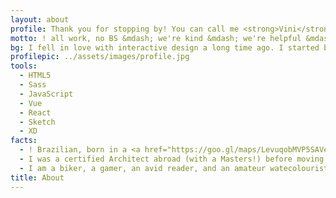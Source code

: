 ```yaml
---
layout: about
profile: Thank you for stopping by! You can call me <strong>Vini</strong> and I love building experiences for the web. I believe everything we do together should be accessible and inclusive.
motto: ! all work, no BS &mdash; we're kind &mdash; we're helpful &mdash; we respect each other's time &mdash; we build something to be proud of &mdash; <a href="https://www.ruinedby.design/" target="blank">Ruined by Design</a>
bg: I fell in love with interactive design a long time ago. I started building simple websites for friends and family using Flash when I was 17 years old, using a very rudimentary implementation of ActionScript2 I had learned by myself. Since then, I expanded my interests and broadened my skillset, but the drive behind all that is still pretty much the same.
profilepic: ../assets/images/profile.jpg
tools:
  - HTML5
  - Sass
  - JavaScript
  - Vue
  - React
  - Sketch
  - XD
facts: 
  - ! Brazilian, born in a <a href="https://goo.gl/maps/LevuqobMVP5SAVeP8">tiny little town</a> amid the Atlantic Rainforest, grandson of farmers, and proud of every single tiny victory I've accomplished.
  - I was a certified Architect abroad (with a Masters!) before moving to the Creative Technology field. I carry a lot of analytical thinking and design strategy/planning from the great experiences I had back then.
  - I am a biker, a gamer, an avid reader, and an amateur watecolourist. 
title: About
---
```


